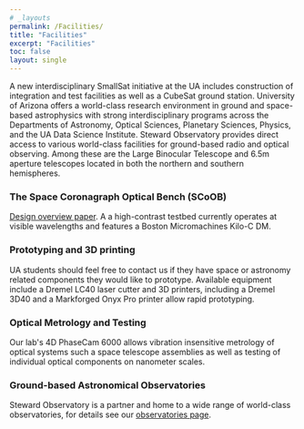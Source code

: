 ```yaml
---
# _layouts
permalink: /Facilities/
title: "Facilities"
excerpt: "Facilities"
toc: false
layout: single
---
```


A new interdisciplinary SmallSat initiative at the UA includes construction of integration and test facilities as well as a CubeSat ground station. University of Arizona offers a world-class research environment in ground and space-based astrophysics with strong interdisciplinary programs across the Departments of Astronomy, Optical Sciences, Planetary Sciences, Physics, and the UA Data Science Institute. Steward Observatory provides direct access to various world-class facilities for ground-based radio and optical observing. Among these are the Large Binocular Telescope and 6.5m aperture telescopes located in both the northern and southern hemispheres.

### The Space Coronagraph Optical Bench (SCoOB)

[Design overview paper](https://arxiv.org/abs/2208.01156). A a high-contrast testbed currently operates at visible wavelengths and features a Boston Micromachines Kilo-C DM. 

### Prototyping and 3D printing

 UA students should feel free to contact us if they have space or astronomy related components they would like to prototype. Available equipment include a Dremel LC40 laser cutter and 3D printers, including a Dremel 3D40 and a Markforged Onyx Pro printer allow rapid prototyping.

### Optical Metrology and Testing

Our lab's 4D PhaseCam 6000 allows vibration insensitive metrology of optical systems such a space telescope assemblies as well as testing of individual optical components on nanometer scales.


### Ground-based Astronomical Observatories

Steward Observatory is a partner and home to a wide range of world-class observatories, for details see our [observatories page](observatories.md).
